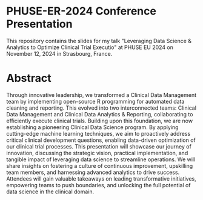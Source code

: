 # PHUSE-ER-2024 Conference Presentation
This repository contains the slides for my talk "Leveraging Data Science & Analytics to Optimize Clinical Trial Executio" at PHUSE EU 2024 on November 12, 2024 in Strasbourg, France.

# Abstract
Through innovative leadership, we transformed a Clinical Data Management team by implementing open-source R programming for automated data cleaning and reporting. This evolved into two interconnected teams: Clinical Data Management and Clinical Data Analytics & Reporting, collaborating to efficiently execute clinical trials. Building upon this foundation, we are now establishing a pioneering Clinical Data Science program. By applying cutting-edge machine learning techniques, we aim to proactively address critical clinical development questions, enabling data-driven optimization of our clinical trial processes.  This presentation will showcase our journey of innovation, discussing the strategic vision, practical implementation, and tangible impact of leveraging data science to streamline operations.  We will share insights on fostering a culture of continuous improvement, upskilling team members, and harnessing advanced analytics to drive success. Attendees will gain valuable takeaways on leading transformative initiatives, empowering teams to push boundaries, and unlocking the full potential of data science in the clinical domain.
